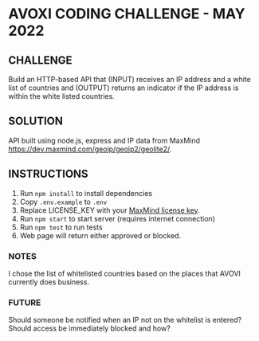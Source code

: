 # **AVOXI CODING CHALLENGE - MAY 2022**

## CHALLENGE
Build an HTTP-based API that (INPUT) receives an IP address and a white list of countries and (OUTPUT) returns an indicator if the IP address is within the white listed countries. 

## SOLUTION
API built using node.js, express and IP data from MaxMind https://dev.maxmind.com/geoip/geoip2/geolite2/.

## INSTRUCTIONS
1. Run `npm install` to install dependencies
1. Copy `.env.example` to `.env`
1. Replace LICENSE_KEY with your [MaxMind license key](https://www.maxmind.com/en/accounts/current/license-key).
1. Run `npm start` to start server (requires internet connection)
1. Run `npm test` to run tests
1. Web page will return either approved or blocked.

### NOTES
I chose the list of whitelisted countries based on the places that AVOVI currently does business. 

### FUTURE
Should someone be notified when an IP not on the whitelist is entered?
Should access be immediately blocked and how?
